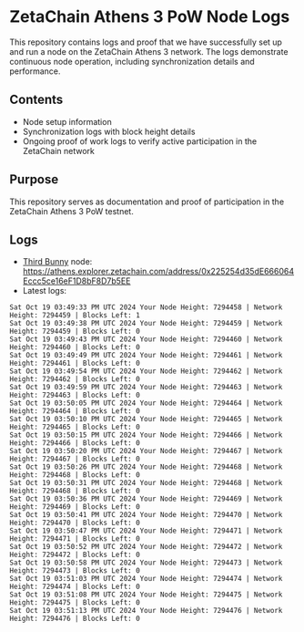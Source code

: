 # ZetaChain Athens 3 PoW Node Logs
This repository contains logs and proof that we have successfully set up and run a node on the ZetaChain Athens 3 network. The logs demonstrate continuous node operation, including synchronization details and performance.

## Contents
- Node setup information
- Synchronization logs with block height details
- Ongoing proof of work logs to verify active participation in the ZetaChain network

## Purpose
This repository serves as documentation and proof of participation in the ZetaChain Athens 3 PoW testnet.

## Logs

- [Third Bunny](https://thirdbunny.xyz/) node: https://athens.explorer.zetachain.com/address/0x225254d35dE666064Eccc5ce16eF1D8bF8D7b5EE
- Latest logs:
```
Sat Oct 19 03:49:33 PM UTC 2024 Your Node Height: 7294458 | Network Height: 7294459 | Blocks Left: 1
Sat Oct 19 03:49:38 PM UTC 2024 Your Node Height: 7294459 | Network Height: 7294459 | Blocks Left: 0
Sat Oct 19 03:49:43 PM UTC 2024 Your Node Height: 7294460 | Network Height: 7294460 | Blocks Left: 0
Sat Oct 19 03:49:49 PM UTC 2024 Your Node Height: 7294461 | Network Height: 7294461 | Blocks Left: 0
Sat Oct 19 03:49:54 PM UTC 2024 Your Node Height: 7294462 | Network Height: 7294462 | Blocks Left: 0
Sat Oct 19 03:49:59 PM UTC 2024 Your Node Height: 7294463 | Network Height: 7294463 | Blocks Left: 0
Sat Oct 19 03:50:05 PM UTC 2024 Your Node Height: 7294464 | Network Height: 7294464 | Blocks Left: 0
Sat Oct 19 03:50:10 PM UTC 2024 Your Node Height: 7294465 | Network Height: 7294465 | Blocks Left: 0
Sat Oct 19 03:50:15 PM UTC 2024 Your Node Height: 7294466 | Network Height: 7294466 | Blocks Left: 0
Sat Oct 19 03:50:20 PM UTC 2024 Your Node Height: 7294467 | Network Height: 7294467 | Blocks Left: 0
Sat Oct 19 03:50:26 PM UTC 2024 Your Node Height: 7294468 | Network Height: 7294468 | Blocks Left: 0
Sat Oct 19 03:50:31 PM UTC 2024 Your Node Height: 7294468 | Network Height: 7294468 | Blocks Left: 0
Sat Oct 19 03:50:36 PM UTC 2024 Your Node Height: 7294469 | Network Height: 7294469 | Blocks Left: 0
Sat Oct 19 03:50:41 PM UTC 2024 Your Node Height: 7294470 | Network Height: 7294470 | Blocks Left: 0
Sat Oct 19 03:50:47 PM UTC 2024 Your Node Height: 7294471 | Network Height: 7294471 | Blocks Left: 0
Sat Oct 19 03:50:52 PM UTC 2024 Your Node Height: 7294472 | Network Height: 7294472 | Blocks Left: 0
Sat Oct 19 03:50:58 PM UTC 2024 Your Node Height: 7294473 | Network Height: 7294473 | Blocks Left: 0
Sat Oct 19 03:51:03 PM UTC 2024 Your Node Height: 7294474 | Network Height: 7294474 | Blocks Left: 0
Sat Oct 19 03:51:08 PM UTC 2024 Your Node Height: 7294475 | Network Height: 7294475 | Blocks Left: 0
Sat Oct 19 03:51:13 PM UTC 2024 Your Node Height: 7294476 | Network Height: 7294476 | Blocks Left: 0
```
